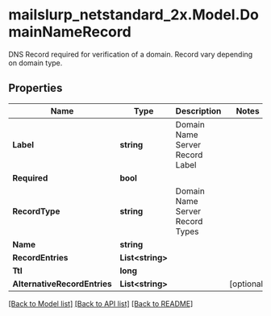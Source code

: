 # mailslurp_netstandard_2x.Model.DomainNameRecord
DNS Record required for verification of a domain. Record vary depending on domain type.

## Properties

Name | Type | Description | Notes
------------ | ------------- | ------------- | -------------
**Label** | **string** | Domain Name Server Record Label | 
**Required** | **bool** |  | 
**RecordType** | **string** | Domain Name Server Record Types | 
**Name** | **string** |  | 
**RecordEntries** | **List&lt;string&gt;** |  | 
**Ttl** | **long** |  | 
**AlternativeRecordEntries** | **List&lt;string&gt;** |  | [optional] 

[[Back to Model list]](../README#documentation-for-models) [[Back to API list]](../README#documentation-for-api-endpoints) [[Back to README]](../README)

